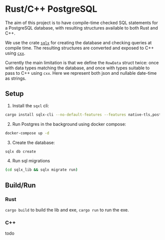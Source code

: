 # Rust/C++ PostgreSQL

The aim of this project is to have compile-time checked SQL statements for a PostgreSQL database, with resulting structures available to both Rust and C++.

We use the crate [`sqlx`](https://github.com/launchbadge/sqlx) for creating the database and checking queries at compile time. The resulting structures are converted and exposed to C++ using [`cxx`](https://github.com/dtolnay/cxx).

Currently the main limitation is that we define the `RowData` struct twice: once with data types matching the database, and once with types suitable to pass to C++ using `cxx`. Here we represent both json and nullable date-time as strings.

## Setup

1. Install the `sqxl` cli:

```sh
cargo install sqlx-cli --no-default-features --features native-tls,postgres
```

2. Run Postgres in the background using docker compose:

```sh
docker-compose up -d
```

3. Create the database:

```sh
sqlx db create
```

4. Run sql migrations

```sh
(cd sqlx_lib && sqlx migrate run)
```

## Build/Run

### Rust

`cargo build` to build the lib and exe, `cargo run` to run the exe.

### C++

todo
